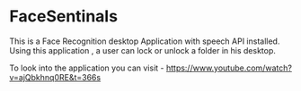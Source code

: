 # FaceSentinals
This is a Face Recognition desktop Application with speech API installed.
Using this application , a user can lock or unlock a folder in his desktop.

To look into the application you can visit -
https://www.youtube.com/watch?v=ajQbkhnq0RE&t=366s
